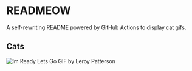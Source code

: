# READMEOW

A self-rewriting README powered by GitHub Actions to display cat gifs.

## Cats

![Im Ready Lets Go GIF by Leroy Patterson](https://media1.giphy.com/media/CjmvTCZf2U3p09Cn0h/200.gif?cid=9acd02dace31kus5t1ib11g0w0e9erng4mv2wj2wqvkwq88h&ep=v1_gifs_search&rid=200.gif&ct=g)
